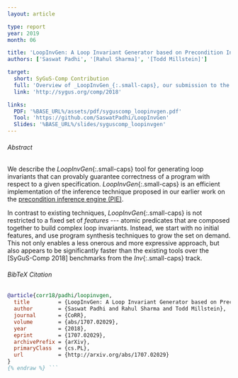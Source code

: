 ```yaml
---
layout: article

type: report
year: 2019
month: 06

title: 'LoopInvGen: A Loop Invariant Generator based on Precondition Inference'
authors: ['Saswat Padhi', '[Rahul Sharma]', '[Todd Millstein]']

target:
  short: SyGuS-Comp Contribution
  full: 'Overview of _LoopInvGen_{:.small-caps}, our submission to the _Inv_{:.small-caps} track of the SyGuS Competition 2019'
  link: 'http://sygus.org/comp/2018'

links:
  PDF: '%BASE_URL%/assets/pdf/syguscomp_loopinvgen.pdf'
  Tool: 'https://github.com/SaswatPadhi/LoopInvGen'
  Slides: '%BASE_URL%/slides/syguscomp_loopinvgen'
---
```


###### Abstract

We describe the _LoopInvGen_{:.small-caps} tool for generating loop invariants that can
provably guarantee correctness of a program with respect to a given specification.
_LoopInvGen_{:.small-caps} is an efficient implementation of the inference technique
proposed in our earlier work on the [precondition inference engine (PIE)](/papers/pldi2016_pie).

In contrast to existing techniques, _LoopInvGen_{:.small-caps} is not restricted to a fixed set of _features_ ---
atomic predicates that are composed together to build complex loop invariants.
Instead, we start with no initial features, and use program synthesis techniques to grow the set on demand.
This not only enables a less onerous and more expressive approach,
but also appears to be significantly faster than the existing tools over
the [SyGuS-Comp 2018] benchmarks from the _Inv_{:.small-caps} track.

###### BibTeX Citation

```bibtex {% raw %}
@article{corr18/padhi/loopinvgen,
  title         = {LoopInvGen: A Loop Invariant Generator based on Precondition Inference},
  author        = {Saswat Padhi and Rahul Sharma and Todd Millstein},
  journal       = {CoRR},
  volume        = {abs/1707.02029},
  year          = {2018},
  eprint        = {1707.02029},
  archivePrefix = {arXiv},
  primaryClass  = {cs.PL},
  url           = {http://arxiv.org/abs/1707.02029}
}
{% endraw %} ```